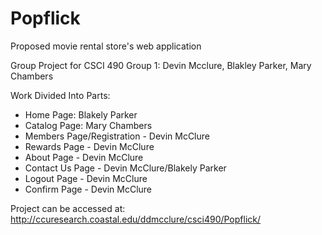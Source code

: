 # Popflick

Proposed movie rental store's web application

Group Project for CSCI 490
Group 1: Devin Mcclure, Blakley Parker, Mary Chambers

Work Divided Into Parts:

* Home Page: Blakely Parker
* Catalog Page: Mary Chambers
* Members Page/Registration - Devin McClure
* Rewards Page - Devin McClure
* About Page - Devin McClure
* Contact Us Page - Devin McClure/Blakely Parker
* Logout Page - Devin McClure
* Confirm Page - Devin McClure

Project can be accessed at: http://ccuresearch.coastal.edu/ddmcclure/csci490/Popflick/
